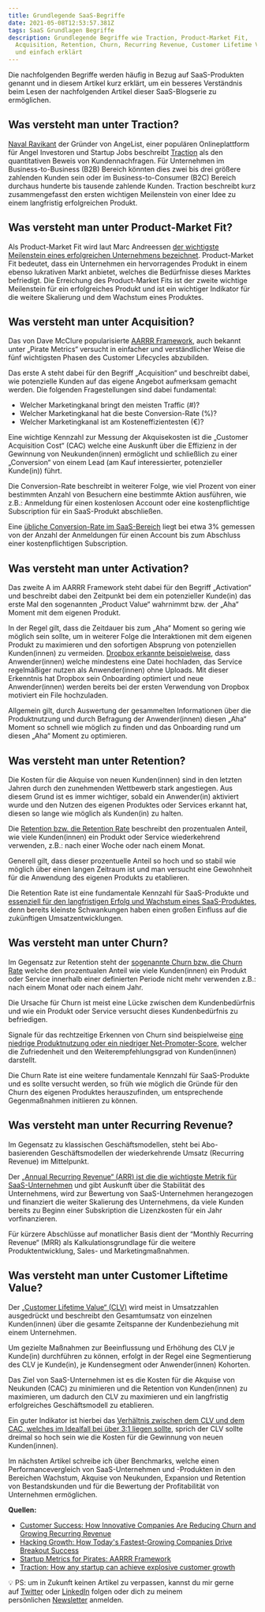```yaml
---
title: Grundlegende SaaS-Begriffe
date: 2021-05-08T12:53:57.381Z
tags: SaaS Grundlagen Begriffe
description: Grundlegende Begriffe wie Traction, Product-Market Fit,
  Acquisition, Retention, Churn, Recurring Revenue, Customer Lifetime Value kurz
  und einfach erklärt
---
```

Die nachfolgenden Begriffe werden häufig in Bezug auf SaaS-Produkten genannt und in diesem Artikel kurz erklärt, um ein besseres Verständnis beim Lesen der nachfolgenden Artikel dieser SaaS-Blogserie zu ermöglichen.

## Was versteht man unter Traction?

[Naval Ravikant](https://nav.al/) der Gründer von AngeList, einer populären Onlineplattform für Angel Investoren und Startup Jobs beschreibt [Traction](https://medium.com/@yegg/the-19-channels-you-can-use-to-get-traction-93c762d19339) als den quantitativen Beweis von Kundennachfragen. Für Unternehmen im Business-to-Business (B2B) Bereich könnten dies zwei bis drei größere zahlenden Kunden sein oder im Business-to-Consumer (B2C) Bereich durchaus hunderte bis tausende zahlende Kunden. Traction beschreibt kurz zusammengefasst den ersten wichtigen Meilenstein von einer Idee zu einem langfristig erfolgreichen Produkt.

## Was versteht man unter Product-Market Fit?

Als Product-Market Fit wird laut Marc Andreessen [der wichtigste Meilenstein eines erfolgreichen Unternehmens bezeichnet](https://pmarchive.com/guide_to_startups_part4.html). Product-Market Fit bedeutet, dass ein Unternehmen ein hervorragendes Produkt in einem ebenso lukrativen Markt anbietet, welches die Bedürfnisse dieses Marktes befriedigt. Die Erreichung des Product-Market Fits ist der zweite wichtige Meilenstein für ein erfolgreiches Produkt und ist ein wichtiger Indikator für die weitere Skalierung und dem Wachstum eines Produktes.

## Was versteht man unter Acquisition?

Das von Dave McClure popularisierte [AARRR Framework](https://www.slideshare.net/dmc500hats/startup-metrics-for-pirates-long-version), auch bekannt unter „Pirate Metrics“ versucht in einfacher und verständlicher Weise die fünf wichtigsten Phasen des Customer Lifecycles abzubilden.

Das erste A steht dabei für den Begriff „Acquisition“ und beschreibt dabei, wie potenzielle Kunden auf das eigene Angebot aufmerksam gemacht werden. Die folgenden Fragestellungen sind dabei fundamental:

* Welcher Marketingkanal bringt den meisten Traffic (#)?
* Welcher Marketingkanal hat die beste Conversion-Rate (%)?
* Welcher Marketingkanal ist am Kosteneffizientesten (€)?

Eine wichtige Kennzahl zur Messung der Akquisekosten ist die „Customer Acquisition Cost“ (CAC) welche eine Auskunft über die Effizienz in der Gewinnung von Neukunden(innen) ermöglicht und schließlich zu einer „Conversion“ von einem Lead (am Kauf interessierter, potenzieller Kunde(in)) führt.

Die Conversion-Rate beschreibt in weiterer Folge, wie viel Prozent von einer bestimmten Anzahl von Besuchern eine bestimmte Aktion ausführen, wie z.B.: Anmeldung für einen kostenlosen Account oder eine kostenpflichtige Subscription für ein SaaS-Produkt abschließen.

Eine [übliche Conversion-Rate im SaaS-Bereich](https://discover.mixpanel.com/rs/461-OYV-624/images/2017-Mixpanel-Product-Benchmarks-Report.pdf) liegt bei etwa 3% gemessen von der Anzahl der Anmeldungen für einen Account bis zum Abschluss einer kostenpflichtigen Subscription.

## Was versteht man unter Activation?

Das zweite A im AARRR Framework steht dabei für den Begriff „Activation“ und beschreibt dabei den Zeitpunkt bei dem ein potenzieller Kunde(in) das erste Mal den sogenannten „Product Value“ wahrnimmt bzw. der „Aha“ Moment mit dem eigenen Produkt.

In der Regel gilt, dass die Zeitdauer bis zum „Aha“ Moment so gering wie möglich sein sollte, um in weiterer Folge die Interaktionen mit dem eigenen Produkt zu maximieren und den sofortigen Absprung von potenziellen Kunden(innen) zu vermeiden. [Dropbox erkannte beispielweise](https://medium.com/@ms.mbalke/aarrr-framework-metrics-that-let-your-startup-sound-like-a-pirate-ship-e91d4082994b), dass Anwender(innen) welche mindestens eine Datei hochladen, das Service regelmäßiger nutzen als Anwender(innen) ohne Uploads. Mit dieser Erkenntnis hat Dropbox sein Onboarding optimiert und neue Anwender(innen) werden bereits bei der ersten Verwendung von Dropbox motiviert ein File hochzuladen.

Allgemein gilt, durch Auswertung der gesammelten Informationen über die Produktnutzung und durch Befragung der Anwender(innen) diesen „Aha“ Moment so schnell wie möglich zu finden und das Onboarding rund um diesen „Aha“ Moment zu optimieren.

## Was versteht man unter Retention?

Die Kosten für die Akquise von neuen Kunden(innen) sind in den letzten Jahren durch den zunehmenden Wettbewerb stark angestiegen. Aus diesem Grund ist es immer wichtiger, sobald ein Anwender(in) aktiviert wurde und den Nutzen des eigenen Produktes oder Services erkannt hat, diesen so lange wie möglich als Kunden(in) zu halten.

Die [Retention bzw. die Retention Rate](https://blog.amplitude.com/how-to-calculate-retention-rate-b2b-saas) beschreibt den prozentualen Anteil, wie viele Kunden(innen) ein Produkt oder Service wiederkehrend verwenden, z.B.: nach einer Woche oder nach einem Monat.

Generell gilt, dass dieser prozentuelle Anteil so hoch und so stabil wie möglich über einen langen Zeitraum ist und man versucht eine Gewohnheit für die Anwendung des eigenen Produkts zu etablieren.

Die Retention Rate ist eine fundamentale Kennzahl für SaaS-Produkte und [essenziell für den langfristigen Erfolg und Wachstum eines SaaS-Produktes](https://openviewpartners.com/blog/retention-optimization-is-king-of-growth-strategy/), denn bereits kleinste Schwankungen haben einen großen Einfluss auf die zukünftigen Umsatzentwicklungen.

## Was versteht man unter Churn?

Im Gegensatz zur Retention steht der [sogenannte Churn bzw. die Churn Rate](https://baremetrics.com/academy/churn) welche den prozentualen Anteil wie viele Kunden(innen) ein Produkt oder Service innerhalb einer definierten Periode nicht mehr verwenden z.B.: nach einem Monat oder nach einem Jahr.

Die Ursache für Churn ist meist eine Lücke zwischen dem Kundenbedürfnis und wie ein Produkt oder Service versucht dieses Kundenbedürfnis zu befriedigen.

Signale für das rechtzeitige Erkennen von Churn sind beispielweise [eine niedrige Produktnutzung oder ein niedriger Net-Promoter-Score](https://medium.com/costanoa-ventures/a-practical-guide-to-understanding-and-reducing-churn-6faacc715d43), welcher die Zufriedenheit und den Weiterempfehlungsgrad von Kunden(innen) darstellt.

Die Churn Rate ist eine weitere fundamentale Kennzahl für SaaS-Produkte und es sollte versucht werden, so früh wie möglich die Gründe für den Churn des eigenen Produktes herauszufinden, um entsprechende Gegenmaßnahmen initiieren zu können.

## Was versteht man unter Recurring Revenue?

Im Gegensatz zu klassischen Geschäftsmodellen, steht bei Abo-basierenden Geschäftsmodellen der wiederkehrende Umsatz (Recurring Revenue) im Mittelpunkt.

Der [„Annual Recurring Revenue“ (ARR) ist die die wichtigste Metrik für SaaS-Unternehmen](https://www.insightpartners.com/blog/the-10-most-important-saas-metrics-for-high-growth-saas-companies/) und gibt Auskunft über die Stabilität des Unternehmens, wird zur Bewertung von SaaS-Unternehmen herangezogen und finanziert die weiter Skalierung des Unternehmens, da viele Kunden bereits zu Beginn einer Subskription die Lizenzkosten für ein Jahr vorfinanzieren.

Für kürzere Abschlüsse auf monatlicher Basis dient der “Monthly Recurring Revenue“ (MRR) als Kalkulationsgrundlage für die weitere Produktentwicklung, Sales- und Marketingmaßnahmen.

## Was versteht man unter Customer Liftetime Value?

Der [„Customer Lifetime Value“ (CLV)](https://www.gartner.com/en/information-technology/glossary/customer-lifetime-value) wird meist in Umsatzzahlen ausgedrückt und beschreibt den Gesamtumsatz von einzelnen Kunden(innen) über die gesamte Zeitspanne der Kundenbeziehung mit einem Unternehmen.

Um gezielte Maßnahmen zur Beeinflussung und Erhöhung des CLV je Kunde(in) durchführen zu können, erfolgt in der Regel eine Segmentierung des CLV je Kunde(in), je Kundensegment oder Anwender(innen) Kohorten.

Das Ziel von SaaS-Unternehmen ist es die Kosten für die Akquise von Neukunden (CAC) zu minimieren und die Retention von Kunden(innen) zu maximieren, um dadurch den CLV zu maximieren und ein langfristig erfolgreiches Geschäftsmodell zu etablieren.

Ein guter Indikator ist hierbei das [Verhältnis zwischen dem CLV und dem CAC, welches im Idealfall bei über 3:1 liegen sollte](https://www.insightpartners.com/blog/the-10-most-important-saas-metrics-for-high-growth-saas-companies/), sprich der CLV sollte dreimal so hoch sein wie die Kosten für die Gewinnung von neuen Kunden(innen).

Im nächsten Artikel schreibe ich über Benchmarks, welche einen Performancevergleich von SaaS-Unternehmen und -Produkten in den Bereichen Wachstum, Akquise von Neukunden, Expansion und Retention von Bestandskunden und für die Bewertung der Profitabilität von Unternehmen ermöglichen.

**Quellen:**

* [Customer Success: How Innovative Companies Are Reducing Churn and Growing Recurring Revenue](https://www.amazon.com/Customer-Success-Innovative-Companies-Recurring/dp/1119167965)
* [Hacking Growth: How Today's Fastest-Growing Companies Drive Breakout Success](https://www.seanellis.me/)
* [Startup Metrics for Pirates: AARRR Framework](https://www.slideshare.net/dmc500hats/startup-metrics-for-pirates-long-version)
* [Traction: How any startup can achieve explosive customer growth](https://medium.com/@yegg/the-19-channels-you-can-use-to-get-traction-93c762d19339)

💡 PS: um in Zukunft keinen Artikel zu verpassen, kannst du mir gerne auf [Twitter](https://twitter.com/mariostnr) oder [LinkedIn](https://www.linkedin.com/in/mario-steiner) folgen oder dich zu meinem persönlichen [Newsletter](http://eepurl.com/heuGRP) anmelden.